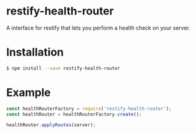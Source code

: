 # restify-health-router

A interface for restify that lets you perform a health check on your server.

# Installation

```bash
$ npm install --save restify-health-router
```

# Example

```javascript
const healthRouterFactory = require('restify-health-router');
const healthRouter = healthRouterFactory.create();

healthRouter.applyRoutes(server);
```

